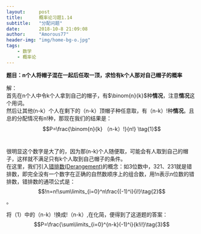 ```yaml
---
layout:     post
title:      概率论习题1.14
subtitle:   "分配问题"
date:       2018-10-8 21:09:08
author:     "Amorous77"
header-img: "img/home-bg-o.jpg"
tags:
    - 数学
    - 概率论
---
```


**题目：n个人将帽子混在一起后任取一顶，求恰有k个人那对自己帽子的概率<br />**

解：<br>
	首先在n个人中令k个人拿到自己的帽子，有$\binom{n}{k}$种**情况**，注意**情况**这个用词。<br>
然后让其他(n-k）个人在剩下的（n-k）顶帽子种任意取，有（n-k）!种**情况**。且总的分配情况有n!种，那现在我们的结果是：$$P=\frac{\binom{n}{k} （n-k）!}{n!} \tag{1}$$ <br>

很明显这个数字是大了的，因为那(n-k)个人随便取，可能会有人取到自己的帽子，这样就不满足只有k个人取到自己帽子的条件。<br>
在这里，我们引入[错排数(Derangement)](https://baike.baidu.com/item/%E9%94%99%E6%8E%92%E9%97%AE%E9%A2%98/3849290)的概念：如3位数中，321、231就是错排数，即完全没有一个数字在正确的自然数顺序上的组合数，用!n表示n位数的错排数，错排数的通项公式是：$$!n=n!\sum\limits_{i=0}^n\frac{(-1)^i}{i!}\tag{2}$$。<br>

将（1）中的（n-k）!换成!（n-k）,在化简，便得到了这道题的答案：<br>
$$P=\frac{\sum\limits_{i=0}^{n-k}(-1)^i}{k!i!}\tag{3}$$ <br>

